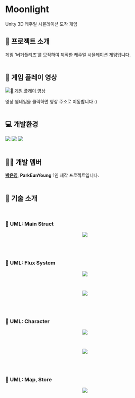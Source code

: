 # __Moonlight__
Unity 3D 캐주얼 시뮬레이션 모작 게임

## 📁 __프로젝트 소개__



게임 '버거플리즈'를 모작하여 제작한 캐주얼 시뮬레이션 게임입니다.<br><br>

## __🎥 게임 플레이 영상__

[![🎥 게임 플레이 영상](https://i.ibb.co/kggVSbk3/image.png)](https://youtu.be/PrheckVpzwo)

영상 썸네일을 클릭하면 영상 주소로 이동합니다 :)<br><br>

## 💻 __개발환경__
<img src="https://img.shields.io/badge/Unity-black?style=flat-square&logo=Unity&logoColor=white"/> <img src="https://img.shields.io/badge/CSharp-239120?style=flat-square&logo=CSharp&logoColor=white"/> <img src="https://img.shields.io/badge/VisualStudio-5C2D91?style=flat-square&logo=VisualStudio&logoColor=white"/><br><Br>

## 👩🏻 __개발 멤버__
[__박은영__](https://github.com/EunYoungP), __ParkEunYoung__
1인 제작 프로젝트입니다.<br><br>

## 📑 __기술 소개__
<br>

### 📌 __UML: Main Struct__
<p align="center">
  <img src="https://i.ibb.co/MvzfCFw/Donut-Please-Struct-drawio-3.png">
</p><br><Br>

### 📌 __UML: Flux System__
<p align="center">
  <img src="https://i.ibb.co/39Fh9FxH/Donut-Please-Flux2-drawio-1.png">
</p><br>
<p align="center">
  <img src="https://i.ibb.co/JRNB6jHh/Donut-Please-MVVM-drawio.png">
</p><br><Br>

### 📌 __UML: Character__
<p align="center">
  <img src="https://i.ibb.co/35qLHj7r/Donut-Please-Character2-drawio.png">
</p><br>
<p align="center">
  <img src="https://i.ibb.co/pSFsh7Z/Donut-Please-Character-drawio.png">
</p><br><Br>

### 📌 __UML: Map, Store__
<p align="center">
  <img src="https://i.ibb.co/zHWt9r2C/Donut-Please-Map-drawio.png">
</p><br><Br>
